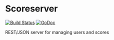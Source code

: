 Scoreserver
===========

[![Build Status](https://travis-ci.org/xyproto/scoreserver.svg?branch=master)](https://travis-ci.org/xyproto/scoreserver)
[![GoDoc](https://godoc.org/github.com/xyproto/scoreserver?status.svg)](http://godoc.org/github.com/xyproto/scoreserver)

REST/JSON server for managing users and scores
